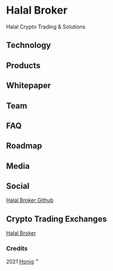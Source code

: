 # Halal Broker
Halal Crypto Trading & Solutions 
## Technology
## Products
## Whitepaper
## Team
## FAQ
## Roadmap
## Media
## Social
[Halal Broker Github](https://github.com/7robbie5/halal-broker)
## Crypto Trading Exchanges
[Halal Broker](https://halal.broker)
### Credits
2021&nbsp;[Honig](http://www.robhonig.com)&nbsp;&trade;
